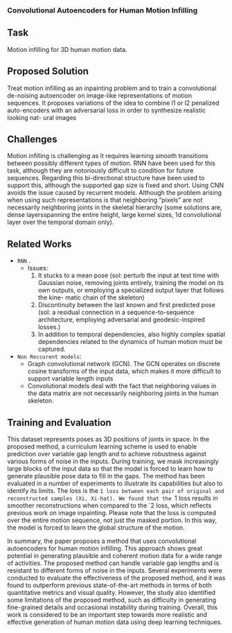 ### Convolutional Autoencoders for Human Motion Infilling
## Task
Motion infilling for 3D human motion data.

## Proposed Solution 
Treat motion infilling as an inpainting problem and to train a convolutional de-noising autoencoder on image-like representations of motion sequences. It proposes variations of the idea to combine l1 or l2 penalized auto-encoders with an adversarial loss in order to synthesize realistic looking nat- ural images

## Challenges
Motion infilling is challenging as it requires learning smooth transitions between possibly different types of motion. RNN have been used for this task, although they are notoriously difficult to condition for future sequences. Regarding this bi-directional structure have been used to support this, although the supported gap size is fixed and short.
Using CNN avoids the issue caused by recurrent models. Although the problem arising when using such representations is that neighboring “pixels” are not necessarily neighboring joints in the skeletal hierarchy (some solutions are, dense layersspanning the entire height, large kernel sizes, 1d convolutional layer over the temporal domain only).

## Related Works
- `RNN` .
    - Issues: 
        1. It stucks to a mean pose (sol: perturb the input at test time with Gaussian noise, removing joints entirely, training the model on its own outputs, or employing a specialized output layer that follows the kine- matic chain of the skeleton)
        2. Discontinuity between the last known and first predicted pose (sol: a residual connection in a sequence-to-sequence architecture,  employing adversarial and geodesic-inspired losses.)
        3. In addition to temporal dependencies, also highly complex spatial dependencies related to the dynamics of human motion must be captured.
- `Non Reccurent models`:
    - Graph convolutional network (GCN). The GCN operates on discrete cosine transforms of the input data, which makes it more difficult to support variable length inputs
    - Convolutional models deal with the fact that neighboring values in the data matrix are not necessarily neighboring joints in the human skeleton.

## Training and Evaluation
This dataset represents poses as 3D positions of joints in space. 
In the proposed method, a curriculum learning scheme is used to enable prediction over variable gap length and to achieve robustness against various forms of noise in the inputs. During training, we mask increasingly large blocks of the input data so that the model is forced to learn how to generate plausible pose data to fill in the gaps. The method has been evaluated in a number of experiments to illustrate its capabilities but also to identify its limits.
The loss is the `1 loss between each pair of original and reconstructed samples (Xi, Xi-hat). We found that the `1 loss results in smoother reconstructions when compared to the `2 loss, which reflects previous work on image inpainting. Please note that the loss is computed over the entire motion sequence, not just the masked portion. In this way, the model is forced to learn the global structure of the motion. 

In summary, the paper proposes a method that uses convolutional autoencoders for human motion infilling. This approach shows great potential in generating plausible and coherent motion data for a wide range of activities. The proposed method can handle variable gap lengths and is resistant to different forms of noise in the inputs. Several experiments were conducted to evaluate the effectiveness of the proposed method, and it was found to outperform previous state-of-the-art methods in terms of both quantitative metrics and visual quality. However, the study also identified some limitations of the proposed method, such as difficulty in generating fine-grained details and occasional instability during training. Overall, this work is considered to be an important step towards more realistic and effective generation of human motion data using deep learning techniques.